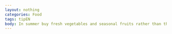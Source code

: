 ```yaml
---
layout: nothing
categories: Food
tags: tipEN
body: In summer buy fresh vegetables and seasonal fruits rather than the frozen ones. They are healthier and tastier than frozen products. Also, you will save the energy needed for their processing, transport and storage.
---
```

